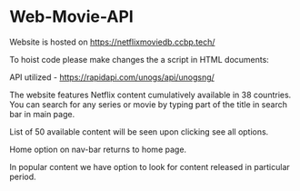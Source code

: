 # Web-Movie-API

Website is hosted on https://netflixmoviedb.ccbp.tech/

To hoist code please make changes the  a script in HTML documents:
<script type="text/javascript" src="**Copy Path to related JS file here**" defer></script>

API utilized - https://rapidapi.com/unogs/api/unogsng/

The website features Netflix content cumulatively available in 38 countries.
You can search for any series or movie by typing part of the title in search bar in main page.

List of 50 available content will be seen upon clicking see all options.

Home option on nav-bar returns to home page.

In popular content we have option to look for content released in particular period.
